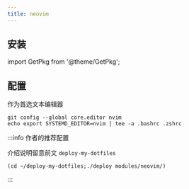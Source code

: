 ```yaml
---
title: neovim
---
```


## 安装

import GetPkg from '@theme/GetPkg';

<GetPkg name="neovim" dnf apt scoop/>

## 配置

作为首选文本编辑器

```shell
git config --global core.editor nvim
echo export SYSTEMD_EDITOR=nvim | tee -a .bashrc .zshrc
```

:::info 作者的推荐配置

介绍说明留意前文 `deploy-my-dotfiles`

    (cd ~/deploy-my-dotfiles;./deploy modules/neovim/)

:::
